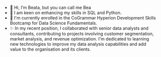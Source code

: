 - 👋 Hi, I’m Beata, but you can call me Bea
- 👀 I am keen on enhancing my skills in SQL and Python.
- 🌱 I'm currently enrolled in the CoGrammar Hyperion Development Skills Bootcamp for Data Science Fundamentals.
- ✨ In my recent position, I collaborated with senior data analysts and consultants, contributing to projects involving customer segmentation, market analysis, and revenue optimization. I'm dedicated to learning new technologies to improve my data analysis capabilities and add value to the organisation and its clients.
<!---
Beata-a/Beata-a is a ✨ special ✨ repository because its `README.md` (this file) appears on your GitHub profile.
You can click the Preview link to take a look at your changes.
--->
